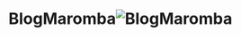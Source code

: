 # BlogMaromba![BlogMaromba](https://github.com/CaioFernandesA/BlogMaromba/assets/131614092/947b9fac-d6aa-4e79-9755-098790c4f03c)
